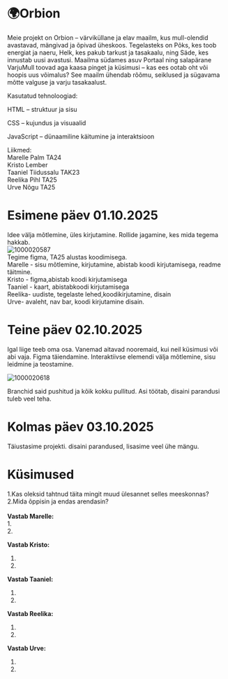# 🌍Orbion
Meie projekt on Orbion – värviküllane ja elav maailm, kus mull-olendid avastavad, mängivad ja õpivad üheskoos. Tegelasteks on Põks, kes toob energiat ja naeru, Helk, kes pakub tarkust ja tasakaalu, ning Säde, kes innustab uusi avastusi. Maailma südames asuv Portaal ning salapärane VarjuMull toovad aga kaasa pinget ja küsimusi – kas ees ootab oht või hoopis uus võimalus? See maailm ühendab rõõmu, seiklused ja sügavama mõtte valguse ja varju tasakaalust.  <br>

Kasutatud tehnoloogiad: <br>

HTML – struktuur ja sisu  <br>

CSS – kujundus ja visuaalid  <br>

JavaScript – dünaamiline käitumine ja interaktsioon  <br>

Liikmed: <br>
Marelle Palm TA24 <br>
Kristo Lember <br>
Taaniel Tiidussalu TAK23 <br>
Reelika Pihl TA25 <br>
Urve Nõgu TA25 <br>

<h1>Esimene päev 01.10.2025</h1>

Idee välja mõtlemine, üles kirjutamine. Rollide jagamine, kes mida tegema hakkab. <br>
![1000020587](https://github.com/user-attachments/assets/1c07b071-55ec-4662-b230-0954a70a3509) <br>
Tegime figma, TA25 alustas koodimisega. <br> 
Marelle - sisu mõtlemine, kirjutamine,  abistab koodi kirjutamisega, readme täitmine. <br>
Kristo - figma,abistab koodi kirjutamisega <br>
Taaniel - kaart, abistabkoodi kirjutamisega <br>
Reelika- uudiste, tegelaste lehed,koodikirjutamine, disain <br>
Urve- avaleht, nav bar, koodi kirjutamine disain. <br>

<h1>Teine päev 02.10.2025</h1>

Igal liige teeb oma osa. Vanemad aitavad nooremaid, kui neil küsimusi või abi vaja. Figma täiendamine. Interaktiivse elemendi välja mõtlemine, sisu leidmine ja teostamine. <br>

![1000020618](https://github.com/user-attachments/assets/1a719ac8-1629-411e-aa4b-01b054d2993f) <br>

Branchid said pushitud ja kõik kokku pullitud. Asi töötab, disaini parandusi tuleb veel teha.


<h1>Kolmas päev 03.10.2025</h1>

Täiustasime projekti. disaini parandused, lisasime veel ühe mängu. 

<h1>Küsimused</h1>
1.Kas oleksid tahtnud täita mingit muud ülesannet selles meeskonnas? <br>
2.Mida õppisin ja endas arendasin? <br>
 <br>
<b>Vastab Marelle:</b> <br>
1.  <br>
2.  <br>


<b>Vastab Kristo: </b> <br>
1. <br>
2. <br>


<b>Vastab Taaniel: </b> <br>
1. <br>
2. <br>


<b>Vastab Reelika: </b> <br>
1. <br>
2. <br>


<b>Vastab Urve: </b> <br>
1. <br>
2. <br>

